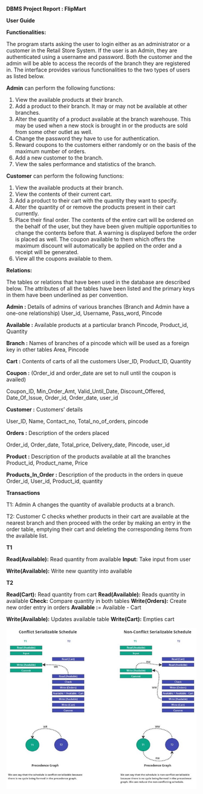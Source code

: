 ﻿**DBMS Project Report : FlipMart**

**User Guide**

**Functionalities:**

The program starts asking the user to login either as an administrator or a customer in the Retail Store System. If the user is an Admin, they are authenticated using a username and password. Both the customer and the admin will be able to access the records of the branch they are registered in. The interface provides various functionalities to the two types of users as listed below.

**Admin** can perform the following functions:

1. View the available products at their branch.
1. Add a product to their branch. It may or may not be available at other branches.
1. Alter the quantity of a product available at the branch warehouse. This may be used when a new stock is brought in or the products are sold from some other outlet as well.
1. Change the password they have to use for authentication.
1. Reward coupons to the customers either randomly or on the basis of the maximum number of orders.
1. Add a new customer to the branch.
1. View the sales performance and statistics of the branch.

**Customer** can perform the following functions:

1. View the available products at their branch.
1. View the contents of their current cart.
1. Add a product to their cart with the quantity they want to specify.
1. Alter the quantity of or remove the products present in their cart currently.
1. Place their final order. The contents of the entire cart will be ordered on the behalf of the user, but they have been given multiple opportunities to change the contents before that. A warning is displayed before the order is placed as well. The coupon available to them which offers the maximum discount will automatically be applied on the order and a receipt will be generated.
1. View all the coupons available to them.

**Relations:**

The tables or relations that have been used in the database are described below. The attributes of all the tables have been listed and the primary keys in them have been underlined as per convention.

**Admin :** Details of admins of various branches (Branch and Admin have a one-one relationship) User\_id, Username, Pass\_word, Pincode

**Available :** Available products at a particular branch Pincode, Product\_id, Quantity

**Branch :** Names of branches of a pincode which will be used as a foreign key in other tables Area, Pincode

**Cart :** Contents of carts of all the customers User\_ID, Product\_ID, Quantity

**Coupon :** (Order\_id and order\_date are set to null until the coupon is availed)

Coupon\_ID, Min\_Order\_Amt, Valid\_Until\_Date, Discount\_Offered, Date\_Of\_Issue, Order\_id, Order\_date, user\_id

**Customer :** Customers’ details

User\_ID, Name, Contact\_no, Total\_no\_of\_orders, pincode

**Orders :** Description of the orders placed

Order\_id, Order\_date, Total\_price, Delivery\_date, Pincode, user\_id

**Product :** Description of the products available at all the branches Product\_id, Product\_name, Price

**Products\_In\_Order :** Description of the products in the orders in queue Order\_id, User\_id, Product\_id, quantity

**Transactions**

T1: Admin A changes the quantity of available products at a branch.

T2: Customer C checks whether products in their cart are available at the nearest branch and then proceed with the order by making an entry in the order table, emptying their cart and deleting the corresponding items from the available list.

**T1**

**Read(Available):** Read quantity from available **Input:** Take input from user

**Write(Available):** Write new quantity into available

**T2**

**Read(Cart):** Read quantity from cart **Read(Available):** Reads quantity in available **Check:** Compare quantity in both tables **Write(Orders):** Create new order entry in orders **Available :**= Available - Cart

**Write(Available):** Updates available table **Write(Cart):** Empties cart

![](Aspose.Words.213df103-46b8-4fd1-afb5-52323dde4b5e.001.jpeg)
